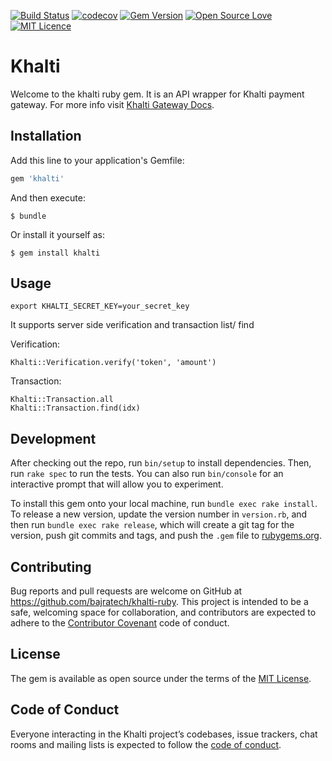 [![Build Status](https://travis-ci.org/degendra/khalti-ruby.png)](https://travis-ci.org/degendra/khalti-ruby) [![codecov](https://codecov.io/gh/degendra/khalti-ruby/branch/master/graph/badge.svg)](https://codecov.io/gh/degendra/khalti-ruby) [![Gem Version](https://badge.fury.io/rb/khalti.svg)](https://badge.fury.io/rb/khalti) [![Open Source Love](https://badges.frapsoft.com/os/v2/open-source.png?v=103)](https://github.com/ellerbrock/open-source-badges/) [![MIT Licence](https://badges.frapsoft.com/os/mit/mit.svg?v=103)](https://opensource.org/licenses/mit-license.php)

# Khalti

Welcome to the khalti ruby gem. It is an API wrapper for Khalti payment gateway. For more info visit [Khalti Gateway Docs](http://docs.khalti.com/).

## Installation

Add this line to your application's Gemfile:

```ruby
gem 'khalti'
```

And then execute:

    $ bundle

Or install it yourself as:

    $ gem install khalti

## Usage

    export KHALTI_SECRET_KEY=your_secret_key

It supports server side verification and transaction list/ find

Verification:

    Khalti::Verification.verify('token', 'amount')

Transaction:

    Khalti::Transaction.all
    Khalti::Transaction.find(idx)

## Development

After checking out the repo, run `bin/setup` to install dependencies. Then, run `rake spec` to run the tests. You can also run `bin/console` for an interactive prompt that will allow you to experiment.

To install this gem onto your local machine, run `bundle exec rake install`. To release a new version, update the version number in `version.rb`, and then run `bundle exec rake release`, which will create a git tag for the version, push git commits and tags, and push the `.gem` file to [rubygems.org](https://rubygems.org).

## Contributing

Bug reports and pull requests are welcome on GitHub at https://github.com/bajratech/khalti-ruby. This project is intended to be a safe, welcoming space for collaboration, and contributors are expected to adhere to the [Contributor Covenant](http://contributor-covenant.org) code of conduct.

## License

The gem is available as open source under the terms of the [MIT License](https://opensource.org/licenses/MIT).

## Code of Conduct

Everyone interacting in the Khalti project’s codebases, issue trackers, chat rooms and mailing lists is expected to follow the [code of conduct](https://github.com/[USERNAME]/khalti/blob/master/CODE_OF_CONDUCT.md).
